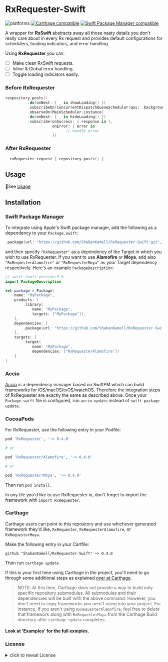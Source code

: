 RxRequester-Swift
======================
![platforms](https://img.shields.io/badge/platforms-iOS%20%7C%20macOS%20%7C%20tvOS%20%7C%20watchOS%20%7C%20Linux-333333.svg) [![Carthage compatible](https://img.shields.io/badge/Carthage-compatible-4BC51D.svg?style=flat)](https://github.com/Carthage/Carthage) [![Swift Package Manager compatible](https://img.shields.io/badge/Swift%20Package%20Manager-compatible-brightgreen.svg)](https://github.com/apple/swift-package-manager)

A wrapper for **RxSwift** abstracts away all those nasty details you don't really care about in every Rx request and provides default configurations for schedulers, loading indicators, and error handling.

Using **RxRequester** you can:
- [ ] Make clean RxSwift requests.
- [ ] Inline & Global error handling.
- [ ] Toggle loading indicators easily.

### Before RxRequester
``` swift
respository.posts()
          .do(onNext: { _ in showLoading() })
          .subscribeOn(ConcurrentDispatchQueueScheduler(qos: .background))
          .observeOn(MainScheduler.instance)
          .do(onNext: { _ in hideLoading() })
          .subscribe(onSuccess: { response in },
                     onError: { error in
                           // handle error
                     })
```

### After RxRequester
``` swift
  rxRequester.request { repository.posts() }
```

## Usage
🤙See [Usage](https://github.com/ShabanKamell/RxRequester-Swift/blob/master/Documentation/Usage.md)

## Installation

### Swift Package Manager

To integrate using Apple's Swift package manager, add the following as a dependency to your `Package.swift`:

```swift
.package(url: "https://github.com/ShabanKamell/RxRequester-Swift.git", .upToNextMajor(from: "0.4.0"))
```

and then specify `"RxRequester"` as a dependency of the Target in which you wish to use RxRequester.
If you want to use **Alamofire** or **Moya**, add also `"RxRequesterAlamofire"` or `"RxRequesterMoya"` as your Target dependency respectively.
Here's an example `PackageDescription`:

```swift
// swift-tools-version:5.0
import PackageDescription

let package = Package(
    name: "MyPackage",
    products: [
        .library(
            name: "MyPackage",
            targets: ["MyPackage"]),
    ],
    dependencies: [
        .package(url: "https://github.com/ShabanKamell/RxRequester-Swift.git", .upToNextMajor(from: "0.4.0"))
    ],
    targets: [
        .target(
            name: "MyPackage",
            dependencies: ["RxRequesterAlamofire"])
    ]
)
```

### Accio

[Accio](https://github.com/JamitLabs/Accio) is a dependency manager based on SwiftPM which can build frameworks for iOS/macOS/tvOS/watchOS. Therefore the integration steps of RxRequester are exactly the same as described above. Once your `Package.swift` file is configured, run `accio update` instead of `swift package update`.

### CocoaPods

For RxRequester, use the following entry in your Podfile:

```rb
pod 'RxRequester', '~> 0.4.0'

# or 

pod 'RxRequester/Alamofire', '~> 0.4.0'

# or

pod 'RxRequester/Moya', '~> 0.4.0'
```

Then run `pod install`.

In any file you'd like to use RxRequester in, don't forget to
import the framework with `import RxRequester`.

### Carthage

Carthage users can point to this repository and use whichever
generated framework they'd like, `RxRequester`, `RxRequesterAlamofire`, or `RxRequesterMoya`.

Make the following entry in your Cartfile:

```
github "ShabanKamell/RxRequester-Swift" ~> 0.4.0
```

Then run `carthage update`.

If this is your first time using Carthage in the project, you'll need to go through some additional steps as explained [over at Carthage](https://github.com/Carthage/Carthage#adding-frameworks-to-an-application).

> NOTE: At this time, Carthage does not provide a way to build only specific repository submodules. All submodules and their dependencies will be built with the above command. However, you don't need to copy frameworks you aren't using into your project. For instance, if you aren't using `RxRequesterAlamofire`, feel free to delete that framework along with `RxRequesterMoya` from the Carthage Build directory after `carthage update` completes.

#### Look at 'Examples' for the full exmples.

### License

<details>
    <summary>
        click to reveal License
    </summary>
    
```
Licensed under the Apache License, Version 2.0 (the "License");
you may not use this file except in compliance with the License.
You may obtain a copy of the License at

   http://www.apache.org/licenses/LICENSE-2.0

Unless required by applicable law or agreed to in writing, software
distributed under the License is distributed on an "AS IS" BASIS,
WITHOUT WARRANTIES OR CONDITIONS OF ANY KIND, either express or implied.
See the License for the specific language governing permissions and
limitations under the License.
```

</details>
